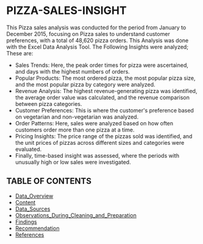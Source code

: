 # PIZZA-SALES-INSIGHT
This Pizza sales analysis was conducted for the period from January to December 2015, focusing on Pizza sales to understand customer preferences, with a total of 48,620 pizza orders. This Analysis was done with the Excel Data Analysis Tool.
The Following Insights were analyzed; These are:
- Sales Trends: Here, the peak order times for pizza were ascertained, and days with the highest numbers of orders.
- Popular Products: The most ordered pizza, the most popular pizza size, and the most popular pizza by category were analyzed.
- Revenue Analysis: The highest revenue-generating pizza was identified, the average order value was calculated, and the revenue comparison between pizza categories.
- Customer Preferences: This is where the customer's preference based on vegetarian and non-vegetarian was analyzed.
- Order Patterns: Here, sales were analyzed based on how often customers order more than one pizza at a time.
- Pricing Insights: The price range of the pizzas sold was identified, and the unit prices of pizzas across different sizes and categories were evaluated.
- Finally, time-based insight was assessed, where the  periods with unusually high or low sales were investigated.


## TABLE OF CONTENTS
- [Data_Overview](#data-overview)
- [Content](#content)
- [Data_Sources](#data-sources)
- [Observations_During_Cleaning_and_Preparation](#observations-during-cleaning-and-preparation)
- [Findings](#findings)
- [Recommendation](#recommendations)
- [References](#references)
